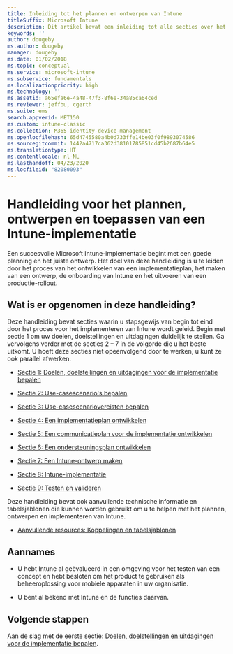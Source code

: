 ```yaml
---
title: Inleiding tot het plannen en ontwerpen van Intune
titleSuffix: Microsoft Intune
description: Dit artikel bevat een inleiding tot alle secties over het plannen, ontwerpen en implementeren van Microsoft Intune. Hulpprogramma's waarmee u de doelen, gebruiksscenario's en vereisten kunt bepalen en implementatie-, communicatie-, ondersteunings-, test- en validatieplannen kunt maken.
keywords: ''
author: dougeby
ms.author: dougeby
manager: dougeby
ms.date: 01/02/2018
ms.topic: conceptual
ms.service: microsoft-intune
ms.subservice: fundamentals
ms.localizationpriority: high
ms.technology: ''
ms.assetid: a65efa6e-4a48-47f3-8f6e-34a85ca64ced
ms.reviewer: jeffbu, cgerth
ms.suite: ems
search.appverid: MET150
ms.custom: intune-classic
ms.collection: M365-identity-device-management
ms.openlocfilehash: 65d4745580a4b0d733ffe14be03f0f9893074586
ms.sourcegitcommit: 1442a4717ca362d38101785851cd45b2687b64e5
ms.translationtype: HT
ms.contentlocale: nl-NL
ms.lasthandoff: 04/23/2020
ms.locfileid: "82080093"
---
```

# <a name="intune-deployment-planning-design-and-implementation-guide"></a>Handleiding voor het plannen, ontwerpen en toepassen van een Intune-implementatie

Een succesvolle Microsoft Intune-implementatie begint met een goede planning en het juiste ontwerp. Het doel van deze handleiding is u te leiden door het proces van het ontwikkelen van een implementatieplan, het maken van een ontwerp, de onboarding van Intune en het uitvoeren van een productie-rollout.

## <a name="whats-included-in-this-guide"></a>Wat is er opgenomen in deze handleiding?

Deze handleiding bevat secties waarin u stapsgewijs van begin tot eind door het proces voor het implementeren van Intune wordt geleid. Begin met sectie 1 om uw doelen, doelstellingen en uitdagingen duidelijk te stellen. Ga vervolgens verder met de secties 2 – 7 in de volgorde die u het beste uitkomt. U hoeft deze secties niet opeenvolgend door te werken, u kunt ze ook parallel afwerken.

- [Sectie 1: Doelen, doelstellingen en uitdagingen voor de implementatie bepalen](planning-guide-deployment-goals.md)

- [Sectie 2: Use-casescenario's bepalen](planning-guide-scenarios.md)

- [Sectie 3: Use-casescenariovereisten bepalen](planning-guide-requirements.md)

- [Sectie 4: Een implementatieplan ontwikkelen](planning-guide-rollout-plan.md)

- [Sectie 5: Een communicatieplan voor de implementatie ontwikkelen](planning-guide-communication-plan.md)

- [Sectie 6: Een ondersteuningsplan ontwikkelen](planning-guide-support-plan.md)

- [Sectie 7: Een Intune-ontwerp maken](planning-guide-design.md)

- [Sectie 8: Intune-implementatie](planning-guide-onboarding.md)

- [Sectie 9: Testen en valideren](planning-guide-test-validation.md)

Deze handleiding bevat ook aanvullende technische informatie en tabelsjablonen die kunnen worden gebruikt om u te helpen met het plannen, ontwerpen en implementeren van Intune.

- [Aanvullende resources: Koppelingen en tabelsjablonen](planning-guide-resources.md)

## <a name="assumptions"></a>Aannames

- U hebt Intune al geëvalueerd in een omgeving voor het testen van een concept en hebt besloten om het product te gebruiken als beheeroplossing voor mobiele apparaten in uw organisatie.

- U bent al bekend met Intune en de functies daarvan.

## <a name="next-steps"></a>Volgende stappen

Aan de slag met de eerste sectie: [Doelen, doelstellingen en uitdagingen voor de implementatie bepalen](planning-guide-deployment-goals.md).
